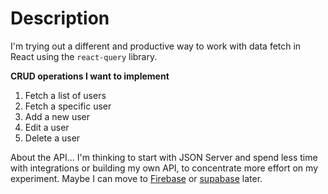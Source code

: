 # Description

I'm trying out a different and productive way to work with data fetch in React using the `react-query` library.

**CRUD operations I want to implement**

1. Fetch a list of users
2. Fetch a specific user
3. Add a new user
4. Edit a user
5. Delete a user

About the API... I'm thinking to start with JSON Server and spend less time with integrations or building my own API, to concentrate more effort on my experiment. Maybe I can move to [Firebase](https://firebase.google.com/) or [supabase](https://supabase.io/) later.